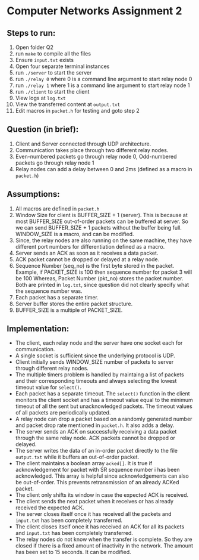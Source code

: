 # Computer Networks Assignment 2

## Steps to run:
1. Open folder Q2
2. run `make` to compile all the files
3. Ensure `input.txt` exists
4. Open four separate terminal instances
5. run `./server` to start the server
6. run `./relay 0` where 0 is a command line argument to start relay node 0
7. run `./relay 1` where 1 is a command line argument to start relay node 1
8. run `./client` to start the client
9. View logs at `log.txt`
10. View the transferred content at `output.txt`
11. Edit macros in `packet.h` for testing and goto step 2


## Question (in brief):
1. Client and Server connected through UDP architecture.
2. Communication takes place through two different relay nodes.
3. Even-numbered packets go through relay node 0, Odd-numbered packets go through relay node 1
4. Relay nodes can add a delay between 0 and 2ms (defined as a macro in `packet.h`)


## Assumptions:
1. All macros are defined in `packet.h`
2. Window Size for client is BUFFER_SIZE + 1 (server). This is because at most BUFFER_SIZE out-of-order packets can be buffered at server.
    So we can send BUFFER_SIZE + 1 packets without the buffer being full. WINDOW_SIZE is a macro, and can be modified.
3. Since, the relay nodes are also running on the same machine, they have different port numbers for differentiation defined as a macro.
4. Server sends an ACK as soon as it receives a data packet.
5. ACK packet cannot be dropped or delayed at a relay node.
6. Sequence Number (seq_no) is the first byte stored in the packet. Example, if PACKET_SIZE is 100 then sequence number for packet 3 will be 100
    Whereas, Packet Number (pkt_no) stores the packet number. Both are printed in `log.txt`, since question did not clearly specify what the sequence number was.
7. Each packet has a separate timer.
8. Server buffer stores the entire packet structure.
9. BUFFER_SIZE is a multiple of PACKET_SIZE.


## Implementation:
- The client, each relay node and the server have one socket each for communication.
- A single socket is sufficient since the underlying protocol is UDP.
- Client initially sends WINDOW_SIZE number of packets to server through different relay nodes.
- The multiple timers problem is handled by maintaing a list of packets and their corresponding timeouts and always selecting the lowest timeout value for `select()`.
- Each packet has a separate timeout. The `select()` function in the client monitors the client socket and has a timeout value equal to the minimum timeout of all the sent but unacknowledged packets.
    The timeout values of all packets are periodically updated.
- A relay node can drop a packet based on a randomly generated number and packet drop rate mentioned in `packet.h`. It also adds a delay.
- The server sends an ACK on successfully receiving a data packet through the same relay node. ACK packets cannot be dropped or delayed.
- The server writes the data of an in-order packet directly to the file `output.txt` while it buffers an out-of-order packet.
- The client maintains a boolean array `acked[]`. It is true if acknowledgement for packet with SR sequence number i has been acknowledged.
    This array is helpful since acknowledgements can also be out-of-order. This prevents retransmission of an already ACKed packet.
- The client only shifts its window in case the expected ACK is received.
- The client sends the next packet when it receives or has already received the expected ACK.
- The server closes itself once it has received all the packets and `input.txt` has been completely transferred.
- The client closes itself once it has received an ACK for all its packets and `input.txt` has been completely transferred.
- The relay nodes do not know when the transfer is complete. So they are closed if there is a fixed amount of inactivity in the network.
    The amount has been set to 15 seconds. It can be modified.
